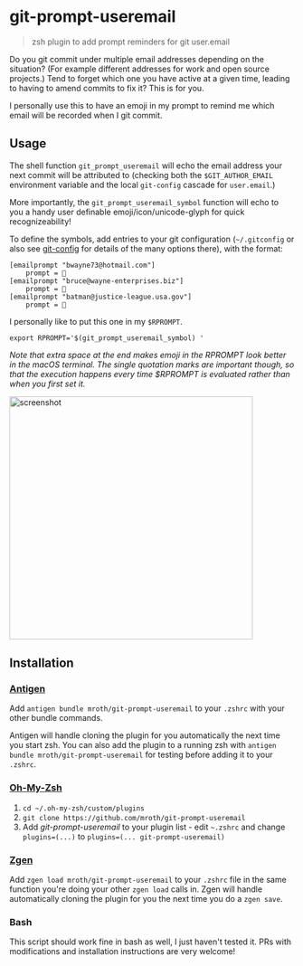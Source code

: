 # git-prompt-useremail
> zsh plugin to add prompt reminders for git user.email

Do you git commit under multiple email addresses depending on the situation?
(For example different addresses for work and open source projects.) Tend to
forget which one you have active at a given time, leading to having to amend
commits to fix it?  This is for you.

I personally use this to have an emoji in my prompt to remind me which email
will be recorded when I git commit.

## Usage

The shell function `git_prompt_useremail` will echo the email address your
next commit will be attributed to (checking both the `$GIT_AUTHOR_EMAIL`
environment variable and the local `git-config` cascade for `user.email`.)

More importantly, the `git_prompt_useremail_symbol` function will echo to you a
handy user definable emoji/icon/unicode-glyph for quick recognizeability!

To define the symbols, add entries to your git configuration (`~/.gitconfig` or
also see [git-config] for details of the many options there), with the format:

    [emailprompt "bwayne73@hotmail.com"]
        prompt = 🥂
    [emailprompt "bruce@wayne-enterprises.biz"]
        prompt = 👔
    [emailprompt "batman@justice-league.usa.gov"]
        prompt = 🦇

I personally like to put this one in my `$RPROMPT`.

    export RPROMPT='$(git_prompt_useremail_symbol) '

_Note that extra space at the end makes emoji in the RPROMPT look better in the
macOS terminal. The single quotation marks are important though, so that the
execution happens every time $RPROMPT is evaluated rather than when you first
set it._

<img alt="screenshot" 
     src="https://cloud.githubusercontent.com/assets/40650/23048542/63ea7ec2-f46b-11e6-8b7c-dc7102911feb.png"
     width="430" />

[git-config]: https://git-scm.com/docs/git-config


## Installation

### [Antigen](https://github.com/zsh-users/antigen)

Add `antigen bundle mroth/git-prompt-useremail` to your `.zshrc` with your other bundle commands.

Antigen will handle cloning the plugin for you automatically the next time you start zsh. You can also add the plugin to a running zsh with `antigen bundle mroth/git-prompt-useremail` for testing before adding it to your `.zshrc`.

### [Oh-My-Zsh](http://ohmyz.sh/)

1. `cd ~/.oh-my-zsh/custom/plugins`
2. `git clone https://github.com/mroth/git-prompt-useremail`
3. Add *git-prompt-useremail* to your plugin list - edit `~.zshrc` and change `plugins=(...)` to `plugins=(... git-prompt-useremail)`

### [Zgen](https://github.com/tarjoilija/zgen)

Add `zgen load mroth/git-prompt-useremail` to your `.zshrc` file in the same function you're doing your other `zgen load` calls in. Zgen will handle automatically cloning the plugin for you the next time you do a `zgen save`.

### Bash

This script should work fine in bash as well, I just haven't tested it.  PRs with modifications and installation instructions are very welcome!
